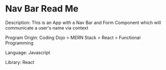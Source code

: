 # Nav Bar Read Me

Description: This is an App with a Nav Bar and Form Component which will communicate a user's name via context

Program Origin: Coding Dojo > MERN Stack > React > Functional Programming

Language: Javascript

Library: React